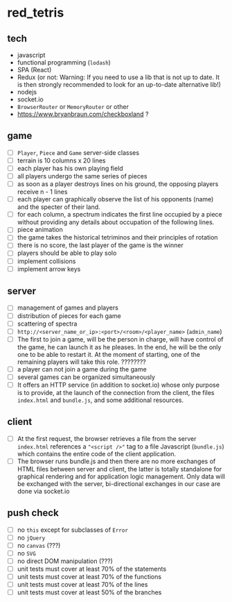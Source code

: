 # red_tetris

## tech

- javascript
- functional programming (`lodash`)
- SPA (React)
- Redux (or not: Warning: If you need to use a lib that is not up to date. It is then strongly recommended to look for an up-to-date alternative lib!)
- nodejs
- socket.io
- `BrowserRouter` or `MemoryRouter` or other
- https://www.bryanbraun.com/checkboxland ?

## game

- [ ] `Player`, `Piece` and `Game` server-side classes
- [ ] terrain is 10 columns x 20 lines
- [ ] each player has his own playing field
- [ ] all players undergo the same series of pieces
- [ ] as soon as a player destroys lines on his ground, the opposing players receive n - 1 lines
- [ ] each player can graphically observe the list of his opponents (name) and the specter of their land.
- [ ] for each column, a spectrum indicates the first line occupied by a piece without providing any details about occupation of the following lines.
- [ ] piece animation
- [ ] the game takes the historical tetriminos and their principles of rotation
- [ ] there is no score, the last player of the game is the winner
- [ ] players should be able to play solo
- [ ] implement collisions
- [ ] implement arrow keys

## server

- [ ] management of games and players
- [ ] distribution of pieces for each game
- [ ] scattering of spectra
- [ ] `http://<server_name_or_ip>:<port>/<room>/<player_name>` (`admin_name`)
- [ ] The first to join a game, will be the person in charge, will have control of the game,
he can launch it as he pleases. In the end, he will be the only one to be able to restart
it. At the moment of starting, one of the remaining players will take this role. ????????
- [ ] a player can not join a game during the game
- [ ] several games can be organized simultaneously
- [ ] It offers an HTTP service (in addition to socket.io) whose only purpose is to provide,
at the launch of the connection from the client, the files `index.html` and `bundle.js`, and
some additional resources.

## client

- [ ] At the first request, the browser retrieves a file from the server `index.html` references a `"<script />"` tag to a file Javascript (`bundle.js`) which contains the entire code of the client application.
- [ ] The browser runs bundle.js and then there are no more exchanges of HTML files between server and client, the latter is totally standalone for graphical rendering and for application logic management. Only data will be exchanged with the server, bi-directional exchanges in our case are done via socket.io

## push check

- [ ] no `this` except for subclasses of `Error`
- [ ] no `jQuery`
- [ ] no `canvas` (???)
- [ ] no `SVG`
- [ ] no direct DOM manipulation (???)
- [ ] unit tests must cover at least 70% of the statements
- [ ] unit tests must cover at least 70% of the functions
- [ ] unit tests must cover at least 70% of the lines
- [ ] unit tests must cover at least 50% of the branches